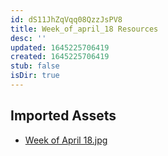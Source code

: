 ```yaml
---
id: dS11JhZqVqq08QzzJsPV8
title: Week_of_april_18 Resources
desc: ''
updated: 1645225706419
created: 1645225706419
stub: false
isDir: true
---
```

## Imported Assets
- [Week of April 18.jpg](/assets/week-of-april-18.jpg)
